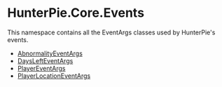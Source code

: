 # <ns>HunterPie.Core.Events</ns>

This <ns>namespace</ns> contains all the EventArgs classes used by HunterPie's events.

- <a href="?p=EventArgs/AbnormalityEventArgs.md"><Type>AbnormalityEventArgs</Type></a>
- <a href="?p=EventArgs/DaysLeftEventArgs.md"><Type>DaysLeftEventArgs</Type></a>
- <a href="?p=EventArgs/PlayerEventArgs.md"><Type>PlayerEventArgs</Type></a>
- <a href="?p=EventArgs/PlayerLocationEventArgs.md"><Type>PlayerLocationEventArgs</Type></a>